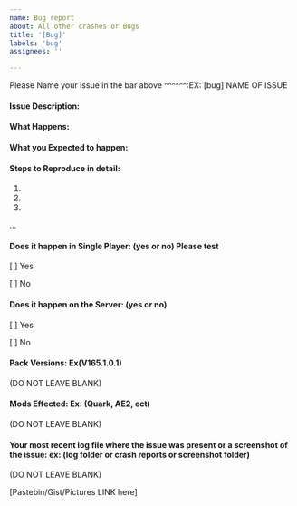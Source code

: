 ```yaml
---
name: Bug report
about: All other crashes or Bugs
title: '[Bug]'
labels: 'bug'
assignees: ''

---
```


Please Name your issue in the bar above ^^^^^^:EX: [bug] NAME OF ISSUE
#### Issue Description:


#### What Happens:


#### What you Expected to happen:


#### Steps to Reproduce in detail:
1.
2.
3.
...
#### Does it happen in Single Player: (yes or no) Please test
[ ] Yes

[ ] No

#### Does it happen on the Server: (yes or no)
[ ] Yes

[ ] No

#### Pack Versions: Ex(V165.1.0.1)
(DO NOT LEAVE BLANK) 

#### Mods Effected: Ex: (Quark, AE2, ect) 
(DO NOT LEAVE BLANK)


#### Your most recent log file where the issue was present or a screenshot of the issue:  ex: (log folder or crash reports or screenshot folder)
(DO NOT LEAVE BLANK)

[Pastebin/Gist/Pictures LINK here]

